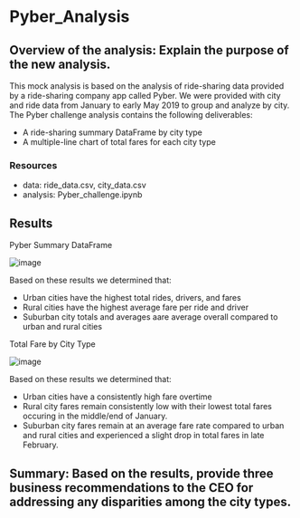 # Pyber_Analysis

## Overview of the analysis: Explain the purpose of the new analysis.
This mock analysis is based on the analysis of ride-sharing data provided by a ride-sharing company app called Pyber. We were provided with city and ride data from January to early May 2019 to group and analyze by city. The Pyber challenge analysis contains the following deliverables:

- A ride-sharing summary DataFrame by city type
- A multiple-line chart of total fares for each city type

### Resources
- data: ride_data.csv, city_data.csv
- analysis: Pyber_challenge.ipynb


## Results

Pyber Summary DataFrame

![image](https://user-images.githubusercontent.com/84201614/125120410-0b1d3580-e0b8-11eb-9ec5-a59b98fb4e22.png)

Based on these results we determined that:
- Urban cities have the highest total rides, drivers, and fares
- Rural cities have the highest average fare per ride and driver
- Suburban city totals and averages aare average overall compared to urban and rural cities

Total Fare by City Type

![image](https://user-images.githubusercontent.com/84201614/125123683-9698c580-e0bc-11eb-9dd2-44d9e2ad503a.png)

Based on these results we determined that:
- Urban cities have a consistently high fare overtime
- Rural city fares remain consistently low with their lowest total fares occuring in the middle/end of January.
- Suburban city fares remain at an average fare rate compared to urban and rural cities and experienced a slight drop in total fares in late February.


## Summary: Based on the results, provide three business recommendations to the CEO for addressing any disparities among the city types.
